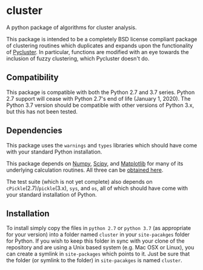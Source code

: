 # cluster
A python package of algorithms for cluster analysis.

This package is intended to be a completely BSD license compliant package of
clustering routines which duplicates and expands upon the functionality of
[Pycluster](http://bonsai.hgc.jp/~mdehoon/software/cluster/software.htm).  In 
particular, functions are modified with an eye towards the
inclusion of fuzzy clustering, which Pycluster doesn't do.

## Compatibility

This package is compatible with both the Python 2.7 and 3.7 series.  Python 
2.7 support will cease with Python 2.7's end of life (January 1, 2020).  The 
Python 3.7 version should be compatible with other versions of Python 3.x, 
but this has not been tested.

## Dependencies

This package uses the `warnings` and `types` libraries which should have come 
with your standard Python installation.

This package depends on [Numpy](http://numpy.scipy.org/), [Scipy](
http://www.scipy.org/scipylib/index.html), and [Matplotlib](
http://matplotlib.org/) for many of its underlying calculation routines.  All 
three can be [obtained here](http://www.scipy.org/install.html).

The test suite (which is not yet complete) also depends on 
`cPickle`(2.7)/`pickle`(3.x), `sys`, and `os`, all of which should have come 
with your standard installation of Python.

## Installation

To install simply copy the files in `python 2.7` or `python 3.7` (as 
appropriate for your version) into a folder named `cluster` in your 
`site-pacakges` folder for Python.  If you wish to keep this folder in sync 
with your clone of the repository and are using a Unix based system (e.g. Mac 
OSX or Linux), you can create a symlink in `site-packages` which points to 
it.  Just be sure that the folder (or symlink to the folder) in 
`site-pacakges` is named `cluster`.
